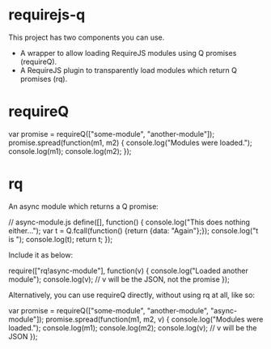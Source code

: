 requirejs-q
===========

This project has two components you can use.
* A wrapper to allow loading RequireJS modules using Q promises (requireQ).
* A RequireJS plugin to transparently load modules which return Q promises (rq).

requireQ
========

   var promise = requireQ(["some-module", "another-module"]);
   promise.spread(function(m1, m2) {
     console.log("Modules were loaded.");
  	 console.log(m1);
  	 console.log(m2);
   });

rq
==

An async module which returns a Q promise:

   // async-module.js
   define([], function() {
     console.log("This does nothing either...");
  	 var t = Q.fcall(function() {return {data: "Again"};});
  	 console.log("t is ");
  	 console.log(t);
  	 return t;
   });

Include it as below:

   require(["rq!async-module"], function(v) {
     console.log("Loaded another module");
  	 console.log(v); // v will be the JSON, not the promise
   });

Alternatively, you can use requireQ directly, without using rq at all, like so:

   var promise = requireQ(["some-module", "another-module", "async-module"]);
   promise.spread(function(m1, m2, v) {
     console.log("Modules were loaded.");
     console.log(m1);
  	 console.log(m2);
     console.log(v); // v will be the JSON
   });
